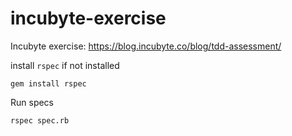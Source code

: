 # incubyte-exercise
Incubyte exercise: https://blog.incubyte.co/blog/tdd-assessment/

install `rspec` if not installed

`gem install rspec`

Run specs

`rspec spec.rb`




